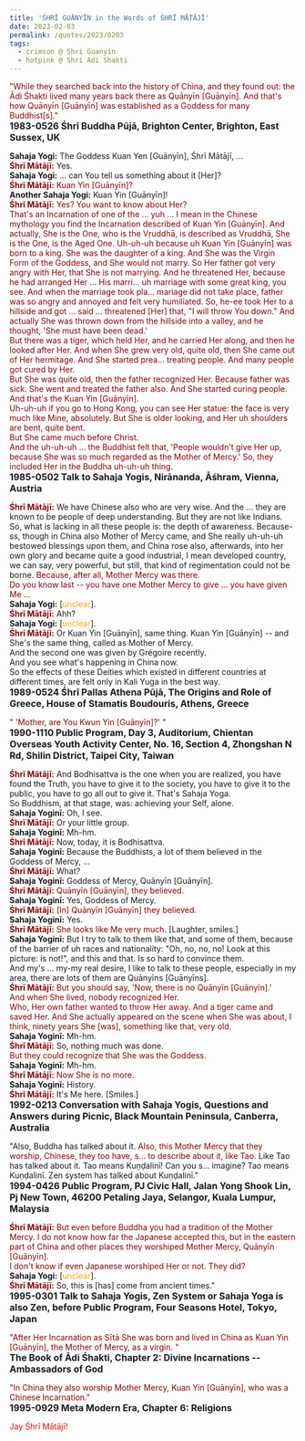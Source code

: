 ```yaml
---
title: 'ŚHRĪ GUĀNYĪN in the Words of ŚHRĪ MĀTĀJĪ'
date: 2023-02-03
permalink: /quotes/2023/0203
tags:
  - crimson @ Shri Guanyin
  - hotpink @ Shri Adi Shakti
---
```


<div class="para-divider"></div>

<p>
<font color="DarkRed">"While they searched back into the history of China, and they found out: the Ādi Śhakti lived many years back there as Quānyīn [Guānyīn]. And that's how Quānyīn [Guānyīn] was established as a Goddess for many Buddhist[s]."</font><br>
<font size="+0"><b>1983-0526 Śhrī Buddha Pūjā, Brighton Center, Brighton, East Sussex, UK</b></font>
</p>

<div class="para-divider"></div>

<p>
<b>Sahaja Yogi:</b> The Goddess Kuan Yen [Guānyīn], Śhrī Mātājī, ...<br>
<font color="DarkRed"><b>Śhrī Mātājī:</b></font> Yes.<br>
<b>Sahaja Yogi:</b> ... can You tell us something about it [Her]?<br>
<font color="DarkRed"><b>Śhrī Mātājī:</b></font> <font color="DarkRed"> Kuan Yin [Guānyīn]?</font><br>
<b>Another Sahaja Yogi:</b> Kuan Yin [Guānyīn]!<br>
<font color="DarkRed"><b>Śhrī Mātājī:</b></font> <font color="DarkRed">Yes? You want to know about Her?<br>
That's an Incarnation of one of the ... yuh ... I mean in the Chinese mythology you find the Incarnation described of Kuan Yin [Guānyīn]. And actually, She is the One, who is the Vṛuddhā, is described as Vṛuddhā, She is the One, is the Aged One. Uh-uh-uh because uh Kuan Yin [Guānyīn] was born to a king. She was the daughter of a king. And She was the Virgin Form of the Goddess, and She would not marry. So Her father got very angry with Her, that She is not marrying. And he threatened Her, because he had arranged Her ... His marri... uh marriage with some great king, you see. And when the marriage took pla... mariage did not take place, father was so angry and annoyed and felt very humiliated. So, he-ee took Her to a hillside and got ... said ... threatened [Her] that, "I will throw You down." And actually She was thrown down from the hillside into a valley, and he thought, 'She must have been dead.'<br>
But there was a tiger, which held Her, and he carried Her along, and then he looked after Her. And when She grew very old, quite old, then She came out of Her hermitage. And She started prea... treating people. And many people got cured by Her.<br>
But She was quite old, then the father recognized Her. Because father was sick. She went and treated the father also. And She started curing people.<br>
And that's the Kuan Yin [Guānyīn].<br>
Uh-uh-uh if you go to Hong Kong, you can see Her statue: the face is very much like Mine, absolutely. But She is older looking, and Her uh shoulders are bent, quite bent.<br>
But She came much before Christ.<br>
And the uh-uh-uh ... the Buddhist felt that, 'People wouldn't give Her up, because She was so much regarded as the Mother of Mercy.' So, they included Her in the Buddha uh-uh-uh thing.</font><br>
<font size="+0"><b>1985-0502 Talk to Sahaja Yogis, Nirānanda, Āśhram, Vienna, Austria</b></font>
</p>

<div class="para-divider"></div>

<p>
<font color="DarkRed"><b>Śhrī Mātājī:</b></font> We have Chinese also who are very wise. And the ... they are known to be people of deep understanding. But they are not like Indians.<br>
So, what is lacking in all these people is: the depth of awareness. Because-ss, though in China also Mother of Mercy came, and She really uh-uh-uh bestowed blessings upon them, and China rose also, afterwards, into her own glory and became quite a good industrial, I mean developed country, we can say, very powerful, but still, that kind of regimentation could not be borne. <font color="DarkRed">Because, after all, Mother Mercy was there.</font><br>
<font color="DarkRed">Do you know last -- you have one Mother Mercy to give ... you have given Me ...</font><br>
<b>Sahaja Yogi:</b> [<font color="orange">unclear</font>].<br>
<font color="DarkRed"><b>Śhrī Mātājī:</b></font> Ahh?<br>
<b>Sahaja Yogi:</b> [<font color="orange">unclear</font>].<br>
<font color="DarkRed"><b>Śhrī Mātājī:</b></font> Or Kuan Yin [Guānyīn], same thing. Kuan Yin [Guānyīn] -- and She's the same thing, called as Mother of Mercy.<br>
And the second one was given by Grégoire recently.<br>
And you see what's happening in China now.<br>
So the effects of these Deities which existed in different countries at different times, are felt only in Kali Yuga in the best way.<br>
<font size="+0"><b>1989-0524 Śhrī Pallas Athena Pūjā, The Origins and Role of Greece, House of Stamatis Boudouris, Athens, Greece</b></font>
</p>

<div class="para-divider"></div>

<p>
<font color="DarkRed">" 'Mother, are You Kwun Yin [Guānyīn]?' "</font><br>
<font size="+0"><b>1990-1110 Public Program, Day 3, Auditorium, Chientan Overseas Youth Activity Center, No. 16, Section 4, Zhongshan N Rd, Shilin District, Taipei City, Taiwan</b></font>
</p>

<div class="para-divider"></div>

<p>
<font color="DarkRed"><b>Śhrī Mātājī:</b></font> And Bodhisattva is the one when you are realized, you have found the Truth, you have to give it to the society, you have to give it to the public, you have to go all out to give it. That's Sahaja Yoga.<br>
So Buddhism, at that stage, was: achieving your Self, alone.<br>
<b>Sahaja Yoginī:</b> Oh, I see.<br>
<font color="DarkRed"><b>Śhrī Mātājī:</b></font> Or your little group.<br>
<b>Sahaja Yoginī:</b> Mh-hm.<br>
<font color="DarkRed"><b>Śhrī Mātājī:</b></font> Now, today, it is Bodhisattva.<br>
<b>Sahaja Yoginī:</b> Because the Buddhists, a lot of them believed in the Goddess of Mercy, ...<br>
<font color="DarkRed"><b>Śhrī Mātājī:</b></font> What?<br>
<b>Sahaja Yoginī:</b> Goddess of Mercy, Quānyīn [Guānyīn].<br>
<font color="DarkRed"><b>Śhrī Mātājī:</b></font> <font color="DarkRed">Quānyīn [Guānyīn], they believed.</font><br> 
<b>Sahaja Yoginī:</b> Yes, Goddess of Mercy.<br>
<font color="DarkRed"><b>Śhrī Mātājī:</b></font> <font color="DarkRed">[In] Quānyīn [Guānyīn] they believed.</font><br>
<b>Sahaja Yoginī:</b> Yes.<br>
<font color="DarkRed"><b>Śhrī Mātājī:</b></font> <font color="DarkRed">She looks like Me very much.</font> [Laughter, smiles.]<br> 
<b>Sahaja Yoginī:</b> But I try to talk to them like that, and some of them, because of the barrier of uh races and nationality: "Oh, no, no, no! Look at this picture: is not!", and this and that. Is so hard to convince them.<br>
And my's ... my-my real desire, I like to talk to these people, especially in my area, there are lots of them are Quānyīns [Guānyīns].<br>
<font color="DarkRed"><b>Śhrī Mātājī:</b></font> <font color="DarkRed">But you should say, 'Now, there is no Quānyīn [Guānyīn].'<br>
And when She lived, nobody recognized Her.<br>
Who, Her own father wanted to throw Her away. And a tiger came and saved Her. And She actually appeared on the scene when She was about, I think, ninety years She [was], something like that, very old.</font><br>
<b>Sahaja Yoginī:</b> Mh-hm.<br>
<font color="DarkRed"><b>Śhrī Mātājī:</b></font> So, nothing much was done.<br>
<font color="DarkRed">But they could recognize that She was the Goddess.</font><br>
<b>Sahaja Yoginī:</b> Mh-hm.<br>
<font color="DarkRed"><b>Śhrī Mātājī:</b></font> <font color="DarkRed">Now She is no more.</font><br> 
<b>Sahaja Yoginī:</b> History.<br>
<font color="DarkRed"><b>Śhrī Mātājī:</b></font> It's Me here. [Smiles.]<br>
<font size="+0"><b>1992-0213 Conversation with Sahaja Yogis, Questions and Answers during Picnic, Black Mountain Peninsula, Canberra, Australia</b></font>
</p>

<div class="para-divider"></div>

<p>
"Also, Buddha has talked about it. <font color="DarkRed">Also, this Mother Mercy that they worship, Chinese, they too have, s... to describe about it, like Tao.</font> Like Tao has talked about it. Tao means Kuṇḍalinī! Can you s... imagine? Tao means Kuṇḍalinī. Zen system has talked about Kuṇḍalinī."<br>
<font size="+0"><b>1994-0426 Public Program, PJ Civic Hall, Jalan Yong Shook Lin, Pj New Town, 46200 Petaling Jaya, Selangor, Kuala Lumpur, Malaysia</b></font>
</p>

<div class="para-divider"></div>

<p>
<font color="DarkRed"><b>Śhrī Mātājī:</b></font> <font color="DarkRed">But even before Buddha you had a tradition of the Mother Mercy. I do not know how far the Japanese accepted this, but in the eastern part of China and other places they worshiped Mother Mercy, Quānyīn [Guānyīn].<br>
I don't know if even Japanese worshiped Her or not. They did?</font><br>
<b>Sahaja Yogi:</b> [<font color="orange">unclear</font>].<br>
<font color="DarkRed"><b>Śhrī Mātājī:</b></font> So, this is [has] come from ancient times."<br>
<font size="+0"><b>1995-0301 Talk to Sahaja Yogis, Zen System or Sahaja Yoga is also Zen, before Public Program, Four Seasons Hotel, Tokyo, Japan</b></font>
</p>

<div class="para-divider"></div>

<p>
<font color="DarkRed">"After Her Incarnation as Sītā She was born and lived in China as Kuan Yin [Guānyīn], the Mother of Mercy, as a virgin. "</font><br>
<font size="+0"><b>The Book of Ādi Śhakti, Chapter 2: Divine Incarnations -- Ambassadors of God</b></font>
</p>

<div class="para-divider"></div>

<p>
<font color="DarkRed">"In China they also worship Mother Mercy, Kuan Yin [Guānyīn], who was a Chinese Incarnation."</font><br>
<font size="+0"><b>1995-0929 Meta Modern Era, Chapter 6: Religions</b></font>
</p>

<div class="para-divider"></div>

<p style="color:red;">Jay Śhrī Mātājī!<br></p>